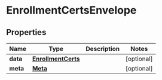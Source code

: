 

# EnrollmentCertsEnvelope


## Properties

| Name | Type | Description | Notes |
|------------ | ------------- | ------------- | -------------|
|**data** | [**EnrollmentCerts**](EnrollmentCerts.md) |  |  [optional] |
|**meta** | [**Meta**](Meta.md) |  |  [optional] |



